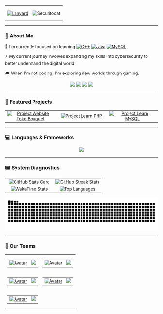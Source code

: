 <div align="center">
  <table border="0" cellpadding="0" cellspacing="0">
    <tr>
      <td align="center" valign="middle">

[![Lanyard](https://lanyard-profile-readme.vercel.app/api/1134220267535745065?theme=dark&bg=1c1c1c&borderRadius=8px)](https://discord.com/users/1134220267535745065)

</td>
      <td align="center" valign="middle">
        <img src="https://user-images.githubusercontent.com/74038190/225813708-98b745f2-7d22-48cf-9150-083f1b00d6c9.gif" alt="Securitocat" width="350"/>
      </td>
    </tr>
  </table>
</div>

---

### 🤔 **About Me**

🌱 I’m currently focused on learning <a href="https://github.com/Arganata-on/learn-cpp"><img src="https://img.shields.io/badge/C++-%2300599C?style=flat&logo=c%2B%2B&logoColor=white" alt="C++" /></a> <a href="https://github.com/Arganata-on/learn-java"><img src="https://img.shields.io/badge/Java-%23ED8B00?style=flat&logo=openjdk&logoColor=white" alt="Java" /></a> <a href="https://github.com/Arganata-on/Aestra-Personal2"><img src="https://img.shields.io/badge/mysql-%234479A1?style=flat&logo=mysql&logoColor=white" alt="MySQL" /></a>.

⚡ My current journey involves expanding my skills into cybersecurity to better understand the digital world.

🎮 When I'm not coding, I'm exploring new worlds through gaming.

<p align="center">
<a href="mailto:arganata.on@gmail.com">
<img src="https://img.shields.io/badge/Gmail-D14836?logo=gmail&logoColor=white" /></a>
<a href="https://discordapp.com/users/1134220267535745065" ><img src="https://img.shields.io/badge/Discord-%235865F2.svg?&logo=discord&logoColor=white" /></a>
<a href="https://www.youtube.com/@Arganata.YouTube" ><img src="https://img.shields.io/badge/YouTube-%23FF0000.svg?logo=YouTube&logoColor=white" /></a>
<a href="https://www.instagram.com/arganata.on/" ><img src="https://img.shields.io/badge/Instagram-%23E4405F.svg?logo=Instagram&logoColor=white" /></a>
</p>

---

### 🚀 **Featured Projects**

<table width="100%">
  <tr>
    <td width="25%" align="center">
      <a href="https://github.com/Arganata-on/website-toko-bouquet">
        <picture>
          <source media="(prefers-color-scheme: dark)" srcset="https://github-readme-stats.vercel.app/api/pin/?username=Arganata-on&repo=website-toko-bouquet&theme=tokyonight">
          <source media="(prefers-color-scheme: light)" srcset="https://github-readme-stats.vercel.app/api/pin/?username=Arganata-on&repo=website-toko-bouquet&theme=buefy">
          <img src="https://github-readme-stats.vercel.app/api/pin/?username=Arganata-on&repo=website-toko-bouquet&theme=tokyonight" alt="Project Website Toko Bouquet">
        </picture>
      </a>
    </td>
    <td width="25%" align="center">
      <a href="https://github.com/Arganata-on/learn-php">
        <picture>
          <source media="(prefers-color-scheme: dark)" srcset="https://github-readme-stats.vercel.app/api/pin/?username=Arganata-on&repo=learn-php&theme=tokyonight">
          <source media="(prefers-color-scheme: light)" srcset="https://github-readme-stats.vercel.app/api/pin/?username=Arganata-on&repo=learn-php&theme=buefy">
          <img src="https://github-readme-stats.vercel.app/api/pin/?username=Arganata-on&repo=NAMA_REPO_2&theme=tokyonight" alt="Project Learn PHP">
        </picture>
      </a>
    </td>
    <td width="25%" align="center">
      <a href="https://github.com/Arganata-on/learn-mysql">
        <picture>
          <source media="(prefers-color-scheme: dark)" srcset="https://github-readme-stats.vercel.app/api/pin/?username=Arganata-on&repo=learn-mysql&theme=tokyonight">
          <source media="(prefers-color-scheme: light)" srcset="https://github-readme-stats.vercel.app/api/pin/?username=Arganata-on&repo=learn-mysql&theme=buefy">
          <img src="https://github-readme-stats.vercel.app/api/pin/?username=Arganata-on&repo=learn-mysql&theme=tokyonight" alt="Project Learn MySQL">
        </picture>
      </a>
    </td>
  </tr>
</table>

---

### 💻 **Languages & Frameworks**

<p align="center">
  <img src="https://skillicons.dev/icons?i=cpp,java,php,html,css,mysql,git,vscode,idea,stackoverflow" />
</p>

---

### 📟 **System Diagnostics**

<table width="100%">
  <tr>
    <td width="50%" align="center">
      <picture>
        <source media="(prefers-color-scheme: dark)" srcset="https://github-readme-stats.vercel.app/api?username=Arganata-on&show_icons=true&theme=tokyonight&count_private=true">
        <source media="(prefers-color-scheme: light)" srcset="https://github-readme-stats.vercel.app/api?username=Arganata-on&show_icons=true&theme=buefy&count_private=true">
        <img align="center" src="https://github-readme-stats.vercel.app/api?username=Arganata-on&show_icons=true&theme=tokyonight&count_private=true" alt="GitHub Stats Card">
      </picture>
    </td>
    <td width="50%" align="center">
      <picture>
        <source media="(prefers-color-scheme: dark)" srcset="https://github-readme-streak-stats.herokuapp.com/?user=Arganata-on&theme=tokyonight">
        <source media="(prefers-color-scheme: light)" srcset="https://github-readme-streak-stats.herokuapp.com/?user=Arganata-on&theme=buefy">
        <img align="center" src="https://github-readme-streak-stats.herokuapp.com/?user=Arganata-on&theme=tokyonight" alt="GitHub Streak Stats">
      </picture>
    </td>
  </tr>
  <tr>
    <td width="50%" align="center">
      <picture>
        <source media="(prefers-color-scheme: dark)" srcset="https://github-readme-stats.vercel.app/api/wakatime?username=Arganata&layout=compact&theme=tokyonight&hide_border=true&langs_count=6">
        <source media="(prefers-color-scheme: light)" srcset="https://github-readme-stats.vercel.app/api/wakatime?username=Arganata&layout=compact&theme=buefy&langs_count=6">
        <img align="center" src="https://github-readme-stats.vercel.app/api/wakatime?username=Arganata&layout=compact&theme=tokyonight&langs_count=6&range=last_30_days" alt="WakaTime Stats">
      </picture>
    </td>
    <td width="50%" align="center">
      <picture>
        <source media="(prefers-color-scheme: dark)" srcset="https://github-readme-stats.vercel.app/api/top-langs/?username=Arganata-on&layout=compact&theme=tokyonight&count_private=true">
        <source media="(prefers-color-scheme: light)" srcset="https://github-readme-stats.vercel.app/api/top-langs/?username=Arganata-on&layout=compact&theme=buefy&count_private=true">
        <img align="center" src="https://github-readme-stats.vercel.app/api/top-langs/?username=Arganata-on&layout=compact&theme=tokyonight&count_private=true&bg_color=0D1117" alt="Top Languages">
      </picture>
    </td>
  </tr>
</table>

<div align="center">
<picture>

<source media="(prefers-color-scheme: dark)" srcset="https://raw.githubusercontent.com/Arganata-on/Arganata-on/output/github-contribution-grid-snake-dark.svg">
<source media="(prefers-color-scheme: light)" srcset="https://raw.githubusercontent.com/Arganata-on/Arganata-on/output/github-contribution-grid-snake.svg">
<img src="https://raw.githubusercontent.com/Arganata-on/Arganata-on/output/github-contribution-grid-snake-dark.svg" alt="Contribution Snake">
</picture>

</div>

---

### 🤝 **Our Teams**

<table width="100%" border="0" cellspacing="15" cellpadding="0">
  <tr>
    <td width="50%" align="center" valign="top">
      <table border="0" cellspacing="0" cellpadding="5">
        <tr>
          <td valign="middle"><a href="https://github.com/Arganata-on"><img src="https://github.com/Arganata-on.png?size=60" width="60" alt="Avatar"/></a></td>
          <td valign="middle"><a href="https://github.com/Arganata-on/website-toko-bouquet"><picture><source media="(prefers-color-scheme: dark)" srcset="https://github-readme-stats.vercel.app/api/pin/?username=Arganata-on&repo=website-toko-bouquet&theme=tokyonight"/><source media="(prefers-color-scheme: light)" srcset="https://github-readme-stats.vercel.app/api/pin/?username=Arganata-on&repo=website-toko-bouquet&theme=buefy"/><img src="https://github-readme-stats.vercel.app/api/pin/?username=Arganata-on&repo=website-toko-bouquet&theme=tokyonight"/></picture></a></td>
        </tr>
      </table>
    </td>
    <td width="50%" align="center" valign="top">
      <table border="0" cellspacing="0" cellpadding="5">
        <tr>
          <td valign="middle"><a href="https://github.com/EkoRamadn"><img src="https://github.com/EkoRamadn.png?size=60" width="60" alt="Avatar"/></a></td>
          <td valign="middle"><a href="https://github.com/EkoRamadn/asd_backend"><picture><source media="(prefers-color-scheme: dark)" srcset="https://github-readme-stats.vercel.app/api/pin/?username=EkoRamadn&repo=asd_backend&theme=tokyonight"/><source media="(prefers-color-scheme: light)" srcset="https://github-readme-stats.vercel.app/api/pin/?username=EkoRamadn&repo=asd_backend&theme=buefy"/><img src="https://github-readme-stats.vercel.app/api/pin/?username=EkoRamadn&repo=asd_backend&theme=tokyonight"/></picture></a></td>
        </tr>
      </table>
    </td>
  </tr>
  <tr>
    <td width="50%" align="center" valign="top">
      <table border="0" cellspacing="0" cellpadding="5">
        <tr>
          <td valign="middle"><a href="https://github.com/AhmadYusronF"><img src="https://github.com/AhmadYusronF.png?size=60" width="60" alt="Avatar"/></a></td>
          <td valign="middle"><a href="https://github.com/AhmadYusronF/ManagementProject"><picture><source media="(prefers-color-scheme: dark)" srcset="https://github-readme-stats.vercel.app/api/pin/?username=AhmadYusronF&repo=ManagementProject&theme=tokyonight"/><source media="(prefers-color-scheme: light)" srcset="https://github-readme-stats.vercel.app/api/pin/?username=AhmadYusronF&repo=ManagementProject&theme=buefy"/><img src="https://github-readme-stats.vercel.app/api/pin/?username=AhmadYusronF&repo=ManagementProject&theme=tokyonight"/></picture></a></td>
        </tr>
      </table>
    </td>
    <td width="50%" align="center" valign="top">
      <table border="0" cellspacing="0" cellpadding="5">
        <tr>
          <td valign="middle"><a href="https://github.com/4estra"><img src="https://github.com/4estra.png?size=60" width="60" alt="Avatar"/></a></td>
          <td valign="middle"><a href="https://github.com/4estra/Aestra-Personal2"><picture><source media="(prefers-color-scheme: dark)" srcset="https://github-readme-stats.vercel.app/api/pin/?username=4estra&repo=Aestra-Personal2&theme=tokyonight"/><source media="(prefers-color-scheme: light)" srcset="https://github-readme-stats.vercel.app/api/pin/?username=4estra&repo=Aestra-Personal2&theme=buefy"/><img src="https://github-readme-stats.vercel.app/api/pin/?username=4estra&repo=Aestra-Personal2&theme=tokyonight"/></picture></a></td>
        </tr>
      </table>
    </td>
  </tr>
  <tr>
    <td align="center" colspan="2">
      <table border="0" cellspacing="0" cellpadding="5">
        <tr>
          <td valign="middle"><a href="https://github.com/FirmanSyah2078"><img src="https://github.com/FirmanSyah2078.png?size=60" width="60" alt="Avatar"/></a></td>
          <td valign="middle"><a href="https://github.com/FirmanSyah2078/uas-kelompok-06"><picture><source media="(prefers-color-scheme: dark)" srcset="https://github-readme-stats.vercel.app/api/pin/?username=FirmanSyah2078&repo=uas-kelompok-06&theme=tokyonight"/><source media="(prefers-color-scheme: light)" srcset="https://github-readme-stats.vercel.app/api/pin/?username=FirmanSyah2078&repo=uas-kelompok-06&theme=buefy"/><img src="https://github-readme-stats.vercel.app/api/pin/?username=FirmanSyah2078&repo=uas-kelompok-06&theme=tokyonight"/></picture></a></td>
        </tr>
      </table>
    </td>
  </tr>
</table>
